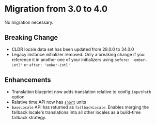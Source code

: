 # Migration from 3.0 to 4.0

No migration necessary.


## Breaking Change

- CLDR locale data set has been updated from 28.0.0 to 34.0.0
- Legacy instance initializer removed.  Only a breaking change if you reference it in another one of your initializers using `before: 'ember-intl'` or `after: 'ember-intl'`


## Enhancements

- Translation blueprint now adds translation relative to config `inputPath` option
- Relative time API now has [`short`](https://ember-intl.github.io/ember-intl/versions/v4.0.0/docs/helpers/format-relative#format-relative-options) units
- `baseLocale` API has returned as `fallbackLocale`. Enables merging the fallback locale's translations into all other locales as a build-time fallback strategy.